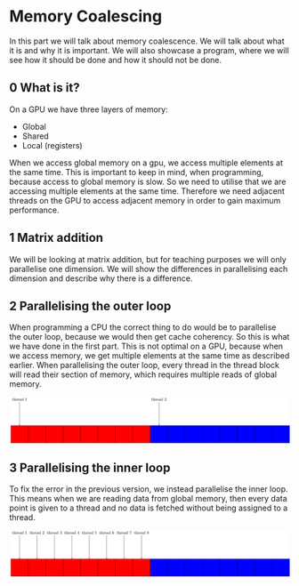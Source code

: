 # Memory Coalescing
In this part we will talk about memory coalescence. We will talk about what it
is and why it is important. We will also showcase a program, where we will see
how it should be done and how it should not be done.

0 What is it?
-------------
On a GPU we have three layers of memory:
- Global
- Shared
- Local (registers)

When we access global memory on a gpu, we access multiple elements at the same
time. This is important to keep in mind, when programming, because access to
global memory is slow. So we need to utilise that we are accessing multiple
elements at the same time. Therefore we need adjacent threads on the GPU to
access adjacent memory in order to gain maximum performance.

1 Matrix addition
-----------------
We will be looking at matrix addition, but for teaching purposes we will only
parallelise one dimension. We will show the differences in parallelising each
dimension and describe why there is a difference.

2 Parallelising the outer loop
------------------------------
When programming a CPU the correct thing to do would be to parallelise the outer
loop, because we would then get cache coherency. So this is what we have done in
the first part. This is not optimal on a GPU, because when we access memory, we
get multiple elements at the same time as described earlier. When parallelising
the outer loop, every thread in the thread block will read their section of
memory, which requires multiple reads of global memory.

![Every thread will read from a different block of memory](notcoalesced.png)

3 Parallelising the inner loop
------------------------------
To fix the error in the previous version, we instead parallelise the inner loop.
This means when we are reading data from global memory, then every data point is
given to a thread and no data is fetched without being assigned to a thread.

![All threads read within the same block of memory](coalesced.png)
